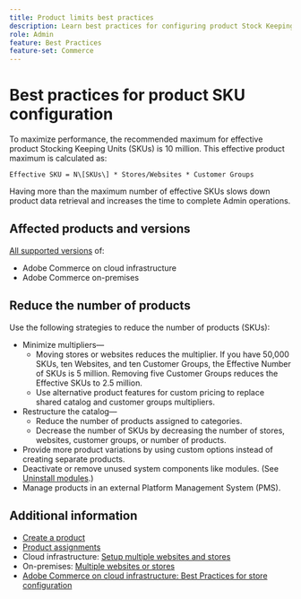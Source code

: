 ```yaml
---
title: Product limits best practices
description: Learn best practices for configuring product Stock Keeping Units (SKUs) to maximize site performance
role: Admin
feature: Best Practices
feature-set: Commerce
---
```


# Best practices for product SKU configuration

To maximize performance, the recommended maximum for effective product Stocking Keeping Units (SKUs) is 10 million. This effective product maximum is calculated as:

`Effective SKU = N\[SKUs\] * Stores/Websites * Customer Groups`

Having more than the maximum number of effective SKUs slows down product data retrieval and increases the time to complete Admin operations.

## Affected products and versions

[All supported versions](../../../release/versions.md) of:

- Adobe Commerce on cloud infrastructure
- Adobe Commerce on-premises

## Reduce the number of products

Use the following strategies to reduce the number of products (SKUs):

- Minimize multipliers—
  - Moving stores or websites reduces the multiplier. If you have 50,000 SKUs, ten Websites, and ten Customer Groups, the Effective Number of SKUs is 5 million. Removing five Customer Groups reduces the Effective SKUs to 2.5 million.
  - Use alternative product features for custom pricing to replace shared catalog and customer groups multipliers.
- Restructure the catalog—
  - Reduce the number of products assigned to categories.
  - Decrease the number of SKUs by decreasing the number of stores, websites, customer groups, or number of products.
- Provide more product variations by using custom options instead of creating separate products.
- Deactivate or remove unused system components like modules. (See  [Uninstall modules](../../../installation/tutorials/uninstall-modules.md).)
- Manage products in an external Platform Management System (PMS).

## Additional information

- [Create a product](https://experienceleague.adobe.com/docs/commerce-admin/catalog/products/product-create.html)
- [Product assignments](https://experienceleague.adobe.com/docs/commerce-admin/catalog/categories/products-in-category/categories-product-assignments.html)
- Cloud infrastructure: [Setup multiple websites and stores](https://devdocs.magento.com/cloud/project/project-multi-sites.html) 
- On-premises: [Multiple websites or stores](../../../configuration/multi-sites/ms-overview.md)
- [Adobe Commerce on cloud infrastructure: Best Practices for store configuration](https://devdocs.magento.com/cloud/configure/configure-best-practices.html)
